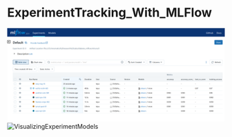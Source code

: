 # ExperimentTracking_With_MLFlow
![Models](output/img1.png)
![VisualizingExperimentModels](output/img2.png)
